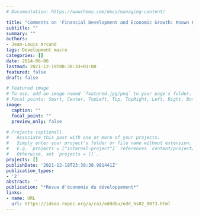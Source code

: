 ```yaml
---
# Documentation: https://wowchemy.com/docs/managing-content/

title: "Comments on 'Financial Development and Economic Growth: Known Knowns, Known Unknowns, and Unknown Unknowns'"
subtitle: ""
summary: ""
authors:
- Jean-Louis Arcand
tags: Development macro
categories: []
date: 2014-06-06
lastmod: 2021-12-19T00:38:33+01:00
featured: false
draft: false

# Featured image
# To use, add an image named `featured.jpg/png` to your page's folder.
# Focal points: Smart, Center, TopLeft, Top, TopRight, Left, Right, BottomLeft, Bottom, BottomRight.
image:
  caption: ""
  focal_point: ""
  preview_only: false

# Projects (optional).
#   Associate this post with one or more of your projects.
#   Simply enter your project's folder or file name without extension.
#   E.g. `projects = ["internal-project"]` references `content/project/deep-learning/index.md`.
#   Otherwise, set `projects = []`.
projects: []
publishDate: '2021-12-18T23:38:38.981441Z'
publication_types:
- '2'
abstract: ''
publication: "*Revue d’économie du développement*"
links:
- name: URL
  url: https://ideas.repec.org/a/cai/edddbu/edd_hs02_0073.html
---
```

